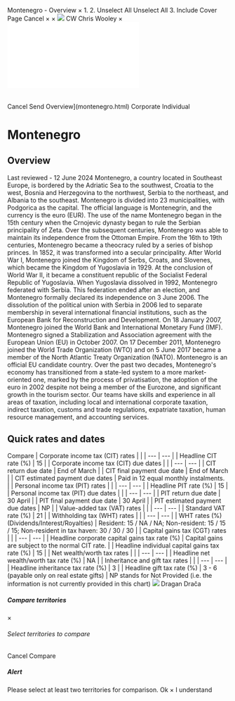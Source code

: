 Montenegro - Overview
×
1.
2.
Unselect All
Unselect All
3.
Include Cover Page
Cancel
×
×
![](-/media/world-wide-tax-summaries/attachments/global---chris-wooley.ashx%3Frev=ac5e5f3223b34096b1afc2a6009c7320&revision=ac5e5f32-23b3-4096-b1af-c2a6009c7320&hash=859B7ADC84DC2CBEC9760E9E6EE7DE6D0A8BFCDF)
CW
Chris Wooley
×
![](montenegro.html)
######
Cancel
Send
Overview](montenegro.html)
Corporate
Individual
# Montenegro
## Overview
Last reviewed - 12 June 2024
Montenegro, a country located in Southeast Europe, is bordered by the Adriatic Sea to the southwest, Croatia to the west, Bosnia and Herzegovina to the northwest, Serbia to the northeast, and Albania to the southeast. Montenegro is divided into 23 municipalities, with Podgorica as the capital. The official language is Montenegrin, and the currency is the euro (EUR).
The use of the name Montenegro began in the 15th century when the Crnojevic dynasty began to rule the Serbian principality of Zeta. Over the subsequent centuries, Montenegro was able to maintain its independence from the Ottoman Empire. From the 16th to 19th centuries, Montenegro became a theocracy ruled by a series of bishop princes. In 1852, it was transformed into a secular principality. After World War I, Montenegro joined the Kingdom of Serbs, Croats, and Slovenes, which became the Kingdom of Yugoslavia in 1929. At the conclusion of World War II, it became a constituent republic of the Socialist Federal Republic of Yugoslavia. When Yugoslavia dissolved in 1992, Montenegro federated with Serbia. This federation ended after an election, and Montenegro formally declared its independence on 3 June 2006.
The dissolution of the political union with Serbia in 2006 led to separate membership in several international financial institutions, such as the European Bank for Reconstruction and Development. On 18 January 2007, Montenegro joined the World Bank and International Monetary Fund (IMF). Montenegro signed a Stabilization and Association agreement with the European Union (EU) in October 2007. On 17 December 2011, Montenegro joined the World Trade Organization (WTO) and on 5 June 2017 became a member of the North Atlantic Treaty Organization (NATO). Montenegro is an official EU candidate country.
Over the past two decades, Montenegro's economy has transitioned from a state-led system to a more market-oriented one, marked by the process of privatisation, the adoption of the euro in 2002 despite not being a member of the Eurozone, and significant growth in the tourism sector.
Our teams have skills and experience in all areas of taxation, including local and international corporate taxation, indirect taxation, customs and trade regulations, expatriate taxation, human resource management, and accounting services.
## Quick rates and dates
Compare
| Corporate income tax (CIT) rates | |
| --- | --- |
| Headline CIT rate (%) | 15 |
| Corporate income tax (CIT) due dates | |
| --- | --- |
| CIT return due date | End of March |
| CIT final payment due date | End of March |
| CIT estimated payment due dates | Paid in 12 equal monthly instalments. |
| Personal income tax (PIT) rates | |
| --- | --- |
| Headline PIT rate (%) | 15 |
| Personal income tax (PIT) due dates | |
| --- | --- |
| PIT return due date | 30 April |
| PIT final payment due date | 30 April |
| PIT estimated payment due dates | NP |
| Value-added tax (VAT) rates | |
| --- | --- |
| Standard VAT rate (%) | 21 |
| Withholding tax (WHT) rates | |
| --- | --- |
| WHT rates (%) (Dividends/Interest/Royalties) | Resident: 15 / NA / NA;  Non-resident: 15 / 15 / 15;  Non-resident in tax haven: 30 / 30 / 30 |
| Capital gains tax (CGT) rates | |
| --- | --- |
| Headline corporate capital gains tax rate (%) | Capital gains are subject to the normal CIT rate. |
| Headline individual capital gains tax rate (%) | 15 |
| Net wealth/worth tax rates | |
| --- | --- |
| Headline net wealth/worth tax rate (%) | NA |
| Inheritance and gift tax rates | |
| --- | --- |
| Headline inheritance tax rate (%) | 3 |
| Headline gift tax rate (%) | 3 - 6 (payable only on real estate gifts) |
NP stands for Not Provided (i.e. the information is not currently provided in this chart)
![](-/media/world-wide-tax-summaries/20220831054503160.ashx%3Frev=fb83b13d28eb4c8ba6277e0ce72c058a&revision=fb83b13d-28eb-4c8b-a627-7e0ce72c058a&hash=A7C1C6D01C971B8130A553F4361B2E6761755E6F)
Dragan Drača
##### Compare territories
×
###### Select territories to compare
#####
Cancel
Compare
##### Alert
Please select at least two territories for comparison.
Ok
×
I understand